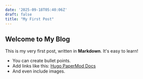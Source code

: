 ```yaml
---
date: '2025-09-18T05:40:06Z'
draft: false
title: "My First Post"
---
```


## Welcome to My Blog

This is my very first post, written in **Markdown**. It's easy to learn!

- You can create bullet points.
- Add links like this: [Hugo PaperMod Docs](https://github.com/adityatelange/hugo-PaperMod)
- And even include images.